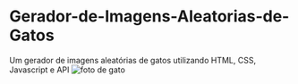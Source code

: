 # Gerador-de-Imagens-Aleatorias-de-Gatos
Um gerador de imagens aleatórias de gatos utilizando HTML, CSS, Javascript e API
![foto de gato](C:\Users\Pichau\Desktop\GitHub\Gerador-de-Imagens-Aleatorias-de-Gatos\imagem.png)
